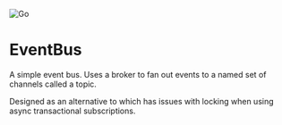 ![Go](https://github.com/adampointer/eventbus/workflows/Go/badge.svg)

# EventBus

A simple event bus. Uses a broker to fan out events to a named set of channels called a topic. 

Designed as an alternative to which has issues with locking when using async transactional subscriptions.